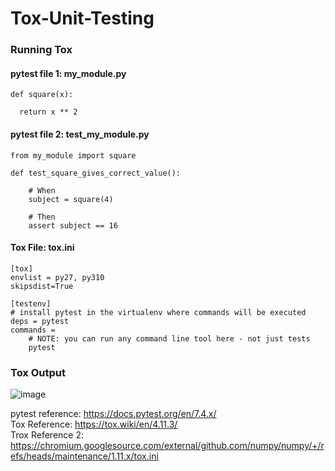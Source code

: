 # Tox-Unit-Testing

### Running Tox
#### pytest file 1: my_module.py
```
def square(x):

  return x ** 2
```
#### pytest file 2: test_my_module.py
```
from my_module import square

def test_square_gives_correct_value():

    # When
    subject = square(4)

    # Then
    assert subject == 16
```
#### Tox File: tox.ini
```
[tox]
envlist = py27, py310
skipsdist=True

[testenv]
# install pytest in the virtualenv where commands will be executed
deps = pytest
commands = 
	# NOTE: you can run any command line tool here - not just tests
	pytest
```

### Tox Output
![image](https://github.com/srsapireddy/Machine-Learning-Model-Testing-and-Monitoring/assets/32967087/2bf8bb17-9a69-491d-8785-c35737f99277)


pytest reference: https://docs.pytest.org/en/7.4.x/ </br>
Tox Reference: https://tox.wiki/en/4.11.3/ </br>
Trox Reference 2: https://chromium.googlesource.com/external/github.com/numpy/numpy/+/refs/heads/maintenance/1.11.x/tox.ini
